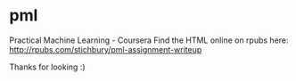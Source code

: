 # pml
Practical Machine Learning - Coursera
Find the HTML online on rpubs here: http://rpubs.com/stichbury/pml-assignment-writeup

Thanks for looking :)
